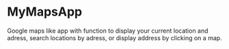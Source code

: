 # MyMapsApp

Google maps like app
with function to display your current location and adress,
search locations by adress, or display address by clicking on a map.
